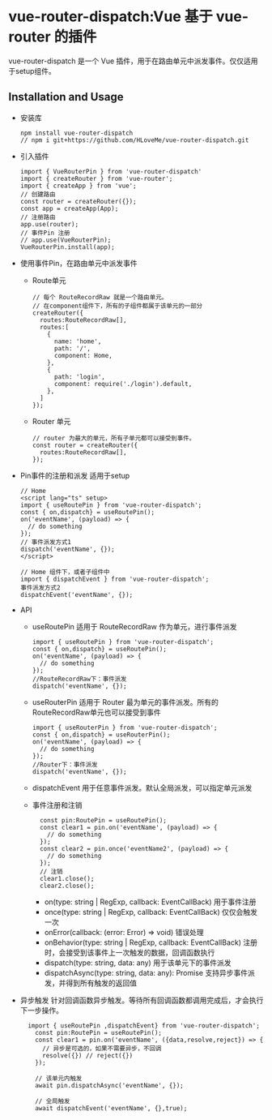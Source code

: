  vue-router-dispatch:Vue 基于 vue-router 的插件
 ================================
 
 vue-router-dispatch 是一个 Vue 插件，用于在路由单元中派发事件。仅仅适用于setup组件。

 Installation and Usage
 ----
  * 安装库
    ```
    npm install vue-router-dispatch
    // npm i git+https://github.com/HLoveMe/vue-router-dispatch.git
    ```
  * 引入插件
    ```
    import { VueRouterPin } from 'vue-router-dispatch'
    import { createRouter } from 'vue-router';
    import { createApp } from 'vue';
    // 创建路由
    const router = createRouter({});
    const app = createApp(App);
    // 注册路由
    app.use(router);
    // 事件Pin 注册
    // app.use(VueRouterPin);
    VueRouterPin.install(app);
    ```
  * 使用事件Pin，在路由单元中派发事件
  
    * Route单元
  
      ```
      // 每个 RouteRecordRaw 就是一个路由单元。
      // 在component组件下，所有的子组件都属于该单元的一部分
      createRouter({
        routes:RouteRecordRaw[],
        routes:[
          {
            name: 'home',
            path: '/',
            component: Home,
          },
          {
            path: 'login',
            component: require('./login').default,
          },
        ]
      });
      ```

    * Router 单元
  
      ```
      // router 为最大的单元，所有子单元都可以接受到事件。
      const router = createRouter({
        routes:RouteRecordRaw[],
      });
      ```
  * Pin事件的注册和派发 适用于setup
  
    ```
    // Home
    <script lang="ts" setup>
    import { useRoutePin } from 'vue-router-dispatch';
    const { on,dispatch} = useRoutePin();
    on('eventName', (payload) => {
      // do something
    });
    // 事件派发方式1
    dispatch('eventName', {});
    </script>

    // Home 组件下，或者子组件中
    import { dispatchEvent } from 'vue-router-dispatch';
    事件派发方式2
    dispatchEvent('eventName', {});
    ```

  * API
    * useRoutePin 适用于 RouteRecordRaw 作为单元，进行事件派发
      ```
      import { useRoutePin } from 'vue-router-dispatch';
      const { on,dispatch} = useRoutePin();
      on('eventName', (payload) => {
        // do something
      });
      //RouteRecordRaw下：事件派发
      dispatch('eventName', {});
      ```
  
    * useRouterPin 适用于 Router 最为单元的事件派发。所有的RouteRecordRaw单元也可以接受到事件

      ```
      import { useRouterPin } from 'vue-router-dispatch';
      const { on,dispatch} = useRouterPin();
      on('eventName', (payload) => {
        // do something
      });
      //Router下：事件派发
      dispatch('eventName', {});
      ```
    
    * dispatchEvent 用于任意事件派发。默认全局派发，可以指定单元派发
  
    * 事件注册和注销
      ```
        const pin:RoutePin = useRoutePin();
        const clear1 = pin.on('eventName', (payload) => {
          // do something
        });
        const clear2 = pin.once('eventName2', (payload) => {
          // do something
        });
        // 注销
        clear1.close();
        clear2.close();
      ```
      * on(type: string | RegExp, callback: EventCallBack) 用于事件注册
      * once(type: string | RegExp, callback: EventCallBack) 仅仅会触发一次
      * onError(callback: (error: Error) => void) 错误处理
      * onBehavior(type: string | RegExp, callback: EventCallBack) 注册时，会接受到该事件上一次触发的数据，回调函数执行
      * dispatch(type: string, data: any) 用于该单元下的事件派发
      * dispatchAsync(type: string, data: any): Promise<any> 支持异步事件派发，并得到所有触发的返回值


  * 异步触发
    针对回调函数异步触发。等待所有回调函数都调用完成后，才会执行下一步操作。

    ```
      import { useRoutePin ,dispatchEvent} from 'vue-router-dispatch';
        const pin:RoutePin = useRoutePin();
        const clear1 = pin.on('eventName', ({data,resolve,reject}) => {
          // 异步是可选的，如果不需要异步，不回调
          resolve({}) // reject({})
        });

        // 该单元内触发
        await pin.dispatchAsync('eventName', {});

        // 全局触发
        await dispatchEvent('eventName', {},true);
    ```
  